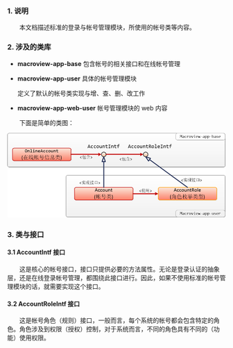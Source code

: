 

### 1. 说明

　　本文档描述标准的登录与帐号管理模块，所使用的帐号类等内容。

### 2. 涉及的类库

 + **macroview-app-base** 包含帐号的相关接口和在线帐号管理

 + **macroview-app-user** 具体的帐号管理模块

    定义了默认的帐号类实现与增、查、删、改工作

 + **macroview-app-web-user** 帐号管理模块的 web 内容

　　下面是简单的类图：

![account](./images/login_user.png)

### 3. 类与接口

#### 3.1 AccountIntf 接口

　　这是核心的帐号接口，接口只提供必要的方法属性。无论是登录认证的抽象层，还是在线登录帐号管理，都围绕此接口进行。因此，如果不使用标准的帐号管理模块的话，就需要实现这个接口。

#### 3.2 AccountRoleIntf 接口

　　这是帐号角色（规则）接口，一般而言，每个系统的帐号都会包含特定的角色。角色涉及到权限（授权）控制，对于系统而言，不同的角色具有不同的（功能）使用权限。


